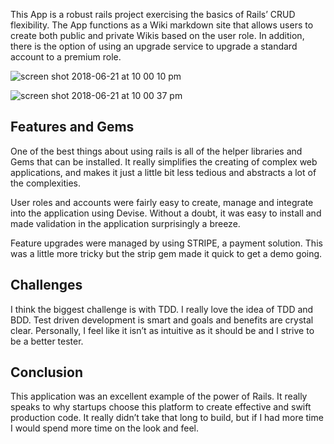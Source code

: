 This App is a robust rails project exercising the basics of Rails’ CRUD flexibility. The App functions as a Wiki markdown site that allows users to create both public and private Wikis based on the user role. In addition, there is the option of using an upgrade service to upgrade a standard account to a premium role.

![screen shot 2018-06-21 at 10 00 10 pm](https://user-images.githubusercontent.com/24664863/41758657-0baf02f8-759f-11e8-8a22-7a905d42c769.png)

![screen shot 2018-06-21 at 10 00 37 pm](https://user-images.githubusercontent.com/24664863/41758667-19a2a676-759f-11e8-8bda-545bc02fea73.png)

## Features and Gems
One of the best things about using rails is all of the helper libraries and Gems that can be installed. It really simplifies the creating of complex web applications, and makes it just a little bit less tedious and abstracts a lot of the complexities.

User roles and accounts were fairly easy to create, manage and integrate into the application using Devise. Without a doubt, it was easy to install and made validation in the application surprisingly a breeze.

Feature upgrades were managed by using STRIPE, a payment solution. This was a little more tricky but the strip gem made it quick to get a demo going.

## Challenges
I think the biggest challenge is with TDD. I really love the idea of TDD and BDD. Test driven development is smart and goals and benefits are crystal clear. Personally, I feel like it isn’t as intuitive as it should be and I strive to be a better tester.

## Conclusion
This application was an excellent example of the power of Rails. It really speaks to why startups choose this platform to create effective and swift production code. It really didn’t take that long to build, but if I had more time I would spend more time on the look and feel.
